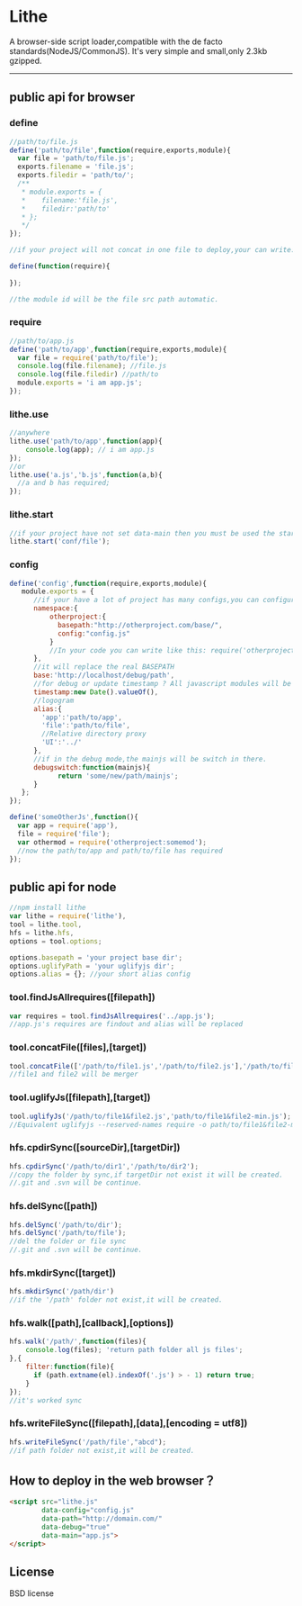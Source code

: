 # Lithe

A browser-side script loader,compatible with the de facto standards(NodeJS/CommonJS).
It's very simple and small,only 2.3kb gzipped.

---

## public api for browser

### define

```js
//path/to/file.js
define('path/to/file',function(require,exports,module){
  var file = 'path/to/file.js';
  exports.filename = 'file.js';
  exports.filedir = 'path/to/';
  /**
   * module.exports = {
   *    filename:'file.js',
   *    filedir:'path/to'
   * };
   */
});

//if your project will not concat in one file to deploy,your can write:

define(function(require){
    
});

//the module id will be the file src path automatic. 
```

### require

```js
//path/to/app.js
define('path/to/app',function(require,exports,module){
  var file = require('path/to/file');
  console.log(file.filename); //file.js
  console.log(file.filedir) //path/to
  module.exports = 'i am app.js';
});
```
### lithe.use

```js
//anywhere
lithe.use('path/to/app',function(app){
    console.log(app); // i am app.js
});
//or
lithe.use('a.js','b.js',function(a,b){
  //a and b has required;
});
```

### lithe.start

```js
//if your project have not set data-main then you must be used the start function to make start.
lithe.start('conf/file');
```

### config

```js
define('config',function(require,exports,module){
   module.exports = {
      //if your have a lot of project has many configs,you can configuration the namespace at here.
      namespace:{
          otherproject:{
            basepath:"http://otherproject.com/base/",
            config:"config.js"
          }
          //In your code you can write like this: require('otherproject:somemod');
      },
      //it will replace the real BASEPATH
      base:'http://localhost/debug/path', 
      //for debug or update timestamp ? All javascript modules will be used
      timestamp:new Date().valueOf(), 
      //logogram
      alias:{
        'app':'path/to/app',
        'file':'path/to/file',
        //Relative directory proxy
        'UI':'../'
      },
      //if in the debug mode,the mainjs will be switch in there.
      debugswitch:function(mainjs){
            return 'some/new/path/mainjs';
      }
   };
});

define('someOtherJs',function(){
  var app = require('app'),
  file = require('file');
  var othermod = require('otherproject:somemod');
  //now the path/to/app and path/to/file has required
});
```

## public api for node

```js
//npm install lithe
var lithe = require('lithe'),
tool = lithe.tool,
hfs = lithe.hfs,
options = tool.options;

options.basepath = 'your project base dir';
options.uglifyPath = 'your uglifyjs dir';
options.alias = {}; //your short alias config

```

### tool.findJsAllrequires([filepath]) 

```js
var requires = tool.findJsAllrequires('../app.js');
//app.js's requires are findout and alias will be replaced  
```
### tool.concatFile([files],[target])

```js
tool.concatFile(['/path/to/file1.js','/path/to/file2.js'],'/path/to/file1&file2.js');
//file1 and file2 will be merger
```

### tool.uglifyJs([filepath],[target])

```js
tool.uglifyJs('/path/to/file1&file2.js','path/to/file1&file2-min.js');
//Equivalent uglifyjs --reserved-names require -o path/to/file1&file2-min.js /path/to/file1&file2.js
```

### hfs.cpdirSync([sourceDir],[targetDir])

```js
hfs.cpdirSync('/path/to/dir1','/path/to/dir2');
//copy the folder by sync,if targetDir not exist it will be created.
//.git and .svn will be continue.
```

### hfs.delSync([path])

```js
hfs.delSync('/path/to/dir');
hfs.delSync('/path/to/file');
//del the folder or file sync
//.git and .svn will be continue.
```

### hfs.mkdirSync([target])

```js
hfs.mkdirSync('/path/dir')
//if the '/path' folder not exist,it will be created.
```

### hfs.walk([path],[callback],[options])

```js
hfs.walk('/path/',function(files){
    console.log(files); 'return path folder all js files';    
},{
    filter:function(file){
	  if (path.extname(el).indexOf('.js') > - 1) return true;
    }
});
//it's worked sync
```

### hfs.writeFileSync([filepath],[data],[encoding = utf8])

```js
hfs.writeFileSync('/path/file',"abcd");
//if path folder not exist,it will be created.
```

## How to deploy in the web browser？

```html
<script src="lithe.js"
        data-config="config.js"
        data-path="http://domain.com/"
        data-debug="true"
        data-main="app.js">
</script>
```
## License

BSD license
